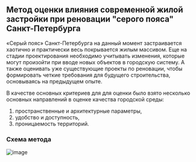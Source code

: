 ## Метод оценки влияния современной жилой застройки при реновации "серого пояса" Санкт-Петербурга

«Серый пояс» Санкт-Петербурга на данный момент застраивается хаотично и практически весь покрывается жилым массивом. Еще на стадии проектирования необходимо учитывать изменения, которые могут произойти при вводе новых объектов в городскую систему. А также оценивать уже существующие проекты по реновации, чтобы формировать четкие требования для будущего строительства, основываясь на предыдущем опыте.

В качестве основных критериев для для оценки было взято несколько основных направлений в оценке качества городской среды:
1)	пространственные и архитектурные параметры,
2)	удобство и доступность,
3)	проницаемость территорий.

### Схема метода
![image](https://github.com/user-attachments/assets/4eb38cec-03a2-4820-97f8-d65d04d4d812)
